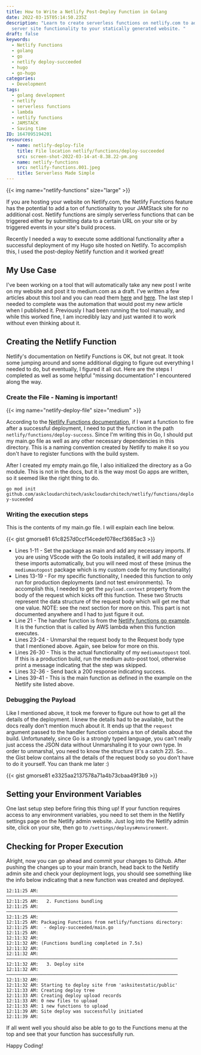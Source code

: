 ```yaml
---
title: How to Write a Netlify Post-Deploy Function in Golang
date: 2022-03-15T05:14:50.235Z
description: "Learn to create serverless functions on netlify.com to add dynamic
  server site functionality to your statically generated website. "
draft: false
keywords:
  - Netlify Functions
  - golang
  - go
  - netlify deploy-succeeded
  - hugo
  - go-hugo
categories:
  - Development
tags:
  - golang development
  - netlify
  - serverless functions
  - lambda
  - netlify functions
  - JAMSTACK
  - Saving time
ID: 1647095194201
resources:
  - name: netlify-deploy-file
    title: File location netlify/functions/deploy-succeeded
    src: screen-shot-2022-03-14-at-8.38.22-pm.png
  - name: netlify-functions
    src: netlify-functions.001.jpeg
    title: Serverless Made Simple
---
```

{{< img name="netlify-functions" size="large" >}}

If you are hosting your website on Netlify.com, the Netlify Functions feature has the potential to add a ton of functionality to your JAMStack site for no additional cost. Netlify functions are simply serverless functions that can be triggered either by submitting data to a certain URL on your site or by triggered events in your site's build process. 

Recently I needed a way to execute some additional functionality after a successful deployment of my Hugo site hosted on Netlify. To accomplish this, I used the post-deploy Netlify function and it worked great!

## My Use Case

I've been working on a tool that will automatically take any new post I write on my website and post it to medium.com as a draft. I've written a few articles about this tool and you can read them [here](https://blog.devgenius.io/introducing-medium-auto-post-syndicate-your-hugo-content-to-medium-com-3fd760ce09) and [here](https://blog.devgenius.io/auto-generate-a-medium-com-rest-api-payload-to-syndicate-posts-with-hugo-fce630cced67). The last step I needed to complete was the automation that would post my new article when I published it. Previously I had been running the tool manually, and while this worked fine, I am incredibly lazy and just wanted it to work without even thinking about it. 

## Creating the Netlify Function

Netlify's documentation on Netlify Functions is OK, but not great. It took some jumping around and some additional digging to figure out everything I needed to do, but eventually, I figured it all out. Here are the steps I completed as well as some helpful "missing documentation" I encountered along the way. 

### Create the File - Naming is important!

{{< img name="netlify-deploy-file" size="medium" >}}

According to the [Netlify Functions documentation](https://docs.netlify.com/functions/trigger-on-events/), if I want a function to fire after a successful deployment, I need to put the function in the path `netlify/functions/deploy-success`.  Since I'm writing this in Go, I should put my main.go file as well as any other necessary dependencies in this directory. This is a naming convention created by Netlify to make it so you don't have to register functions with the build system. 

After I created my empty main.go file, I also initialized the directory as a Go module. This is not in the docs, but it is the way most Go apps are written, so it seemed like the right thing to do. 

`go mod init github.com/askcloudarchitech/askcloudarchitech/netlify/functions/deploy-suceeded`

### Writing the execution steps

This is the contents of my main.go file. I will explain each line below. 

{{< gist gmorse81 61c8257d0ccf14cedef078ecf3685ac3 >}}

* Lines 1-11 - Set the package as main and add any necessary imports. If you are using VScode with the Go tools installed, it will add many of these imports automatically, but you will need most of these (minus the `mediumautopost` package which is my custom code for my functionality)
* Lines 13-19 - For my specific functionality, I needed this function to only run for production deployments (and not test environments). To accomplish this, I needed to get the `payload.context` property from the body of the request which kicks off this function. These two Structs represent the data structure of the request body which will get me that one value. NOTE: see the next section for more on this. This part is not documented anywhere and I had to just figure it out. 
* Line 21 - The handler function is from the [Netlify functions go example](https://docs.netlify.com/functions/build-with-go/#synchronous-function-format). It is the function that is called by AWS lambda when this function executes. 
* Lines 23-24 - Unmarshal the request body to the Request body type that I mentioned above. Again, see below for more on this.
* Lines 26-30 - This is the actual functionality of my `mediumautopost` tool. If this is a production build, run the medium auto-post tool, otherwise print a message indicating that the step was skipped.
* Lines 32-36 - Send back a 200 response indicating success.
* Lines 39-41 - This is the main function as defined in the example on the Netlify site listed above. 

### Debugging the Payload

Like I mentioned above, it took me forever to figure out how to get all the details of the deployment. I knew the details had to be available, but the docs really don't mention much about it. It ends up that the `request` argument passed to the handler function contains a ton of details about the build. Unfortunately, since Go is a strongly typed language, you can't really just access the JSON data without Unmarshaling it to your own type. In order to unmarshal, you need to know the structure (it's a catch 22). So... the Gist below contains all the details of the request body so you don't have to do it yourself. You can thank me later :)

{{< gist gmorse81 e3325aa2137578a71a4b73cbaa49f3b9 >}}

## Setting your Environment Variables

One last setup step before firing this thing up! If your function requires access to any environment variables, you need to set them in the Netlify settings page on the Netlify admin website. Just log into the Netlify admin site, click on your site, then go to `/settings/deploys#environment`.

## Checking for Proper Execution

Alright, now you can go ahead and commit your changes to Github. After pushing the changes up to your main branch, head back to the Netlify admin site and check your deployment logs, you should see something like the info below indicating that a new function was created and deployed. 

```
12:11:25 AM: ────────────────────────────────────────────────────────────────
12:11:25 AM:   2. Functions bundling                                         
12:11:25 AM: ────────────────────────────────────────────────────────────────
12:11:25 AM: ​
12:11:25 AM: Packaging Functions from netlify/functions directory:
12:11:25 AM:  - deploy-succeeded/main.go
12:11:25 AM: ​
12:11:32 AM: ​
12:11:32 AM: (Functions bundling completed in 7.5s)
12:11:32 AM: ​
12:11:32 AM: ────────────────────────────────────────────────────────────────
12:11:32 AM:   3. Deploy site                                                
12:11:32 AM: ────────────────────────────────────────────────────────────────
12:11:32 AM: ​
12:11:32 AM: Starting to deploy site from 'asksitestatic/public'
12:11:33 AM: Creating deploy tree 
12:11:33 AM: Creating deploy upload records
12:11:33 AM: 0 new files to upload
12:11:33 AM: 1 new functions to upload
12:11:39 AM: Site deploy was successfully initiated
12:11:39 AM: ​
```

If all went well you should also be able to go to the Functions menu at the top and see that your function has successfully run. 

Happy Coding!